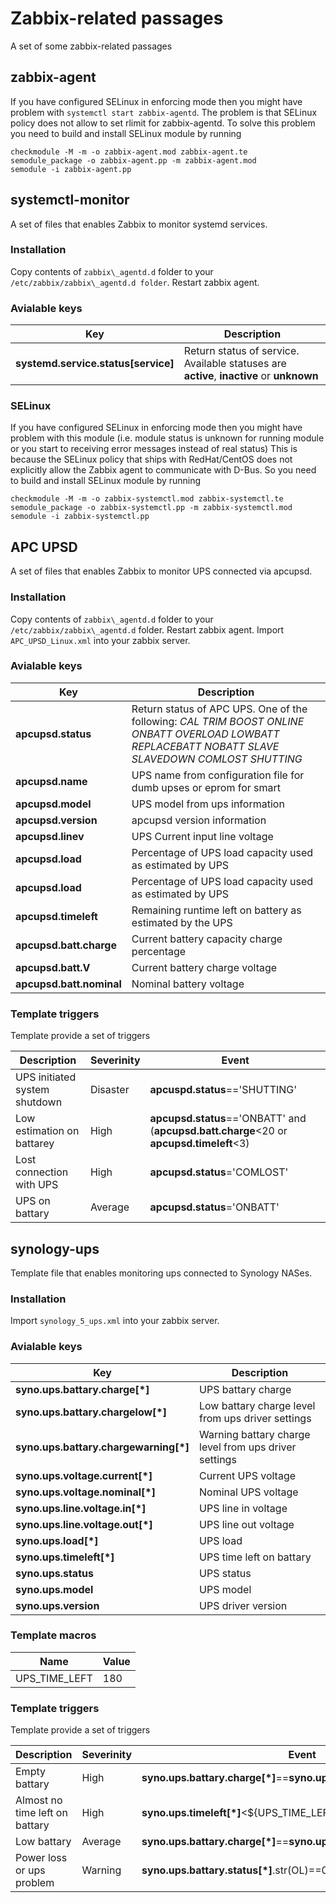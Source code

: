 # Zabbix-related passages

A set of some zabbix-related passages

## zabbix-agent
If you have configured SELinux in enforcing mode then you might have problem with ```systemctl start zabbix-agentd```. The problem is that SELinux policy does not allow to set rlimit
for zabbix-agentd. To solve this problem you need to build and install SELinux module by running
```
checkmodule -M -m -o zabbix-agent.mod zabbix-agent.te
semodule_package -o zabbix-agent.pp -m zabbix-agent.mod
semodule -i zabbix-agent.pp
```
## systemctl-monitor
A set of files that enables Zabbix to monitor systemd services. 

### Installation
Copy contents of ```zabbix\_agentd.d``` folder to your ```/etc/zabbix/zabbix\_agentd.d folder```. Restart zabbix agent.

### Avialable keys
| Key | Description |
| ------------------------------ | ----------- |
| **systemd.service.status[service]** | Return status of service. Available statuses are __active__, __inactive__ or __unknown__ |

### SELinux
If you have configured SELinux in enforcing mode then you might have problem with this module (i.e. module status is unknown for running module or you start to receiving error messages instead of real status)
This is because the SELinux policy that ships with RedHat/CentOS does not explicitly allow the Zabbix agent to communicate with D-Bus. 
So you need to build and install SELinux module by running 
```
checkmodule -M -m -o zabbix-systemctl.mod zabbix-systemctl.te
semodule_package -o zabbix-systemctl.pp -m zabbix-systemctl.mod
semodule -i zabbix-systemctl.pp
```

## APC UPSD
A set of files that enables Zabbix to monitor UPS connected via apcupsd.

### Installation
Copy contents of ```zabbix\_agentd.d``` folder to your ```/etc/zabbix/zabbix\_agentd.d``` folder. Restart zabbix agent.
Import ```APC_UPSD_Linux.xml``` into your zabbix server.

### Avialable keys
| Key | Description |
| ----------- | ------------------------------ |
| **apcupsd.status** | Return status of APC UPS. One of the following: _CAL_ _TRIM_ _BOOST_ _ONLINE_ _ONBATT_ _OVERLOAD_ _LOWBATT_ _REPLACEBATT_ _NOBATT_ _SLAVE_ _SLAVEDOWN_ _COMLOST_ _SHUTTING_ |
| **apcupsd.name** | UPS name from configuration file for dumb upses or eprom for smart |
| **apcupsd.model** | UPS model from ups information |
| **apcupsd.version** | apcupsd version information |
| **apcupsd.linev** | UPS Current input line voltage |
| **apcupsd.load** | Percentage of UPS load capacity used as estimated by UPS |
| **apcupsd.load** | Percentage of UPS load capacity used as estimated by UPS |
| **apcupsd.timeleft** | Remaining runtime left on battery as estimated by the UPS |
| **apcupsd.batt.charge** | Current battery capacity charge percentage |
| **apcupsd.batt.V** | Current battery charge voltage |
| **apcupsd.batt.nominal** | Nominal battery voltage |

### Template triggers
Template provide a set of triggers

| Description | Severinity | Event |
| ------------------------------ | ----------- | ------------------------------ |
| UPS initiated system shutdown | Disaster | **apcuspd.status**=='SHUTTING' |
| Low estimation on battarey | High | **apcupsd.status**=='ONBATT' and (**apcupsd.batt.charge**<20 or **apcupsd.timeleft**<3) |
| Lost connection with UPS | High | **apcupsd.status**='COMLOST' |
| UPS on battary | Average | **apcupsd.status**='ONBATT' |


## synology-ups
Template file that enables monitoring ups connected to Synology NASes. 

### Installation
Import ```synology_5_ups.xml``` into your zabbix server.

### Avialable keys
| Key | Description |
| ----------- | ------------------------------ |
| **syno.ups.battary.charge[*]** | UPS battary charge  |
| **syno.ups.battary.chargelow[*]** | Low battary charge level from ups driver settings  |
| **syno.ups.battary.chargewarning[*]** | Warning battary charge level from ups driver settings  |
| **syno.ups.voltage.current[*]** | Current UPS voltage  |
| **syno.ups.voltage.nominal[*]** | Nominal UPS voltage  |
| **syno.ups.line.voltage.in[*]** | UPS line in voltage  |
| **syno.ups.line.voltage.out[*]** | UPS line out voltage  |
| **syno.ups.load[*]** | UPS load  |
| **syno.ups.timeleft[*]** | UPS time left on battary |
| **syno.ups.status** | UPS status |
| **syno.ups.model** | UPS model |
| **syno.ups.version** | UPS driver version |

### Template macros
| Name | Value |
| ----------- | ------------------------------ |
| UPS_TIME_LEFT | 180 |
### Template triggers
Template provide a set of triggers

| Description | Severinity | Event |
| ------------------------------ | ----------- | ------------------------------ |
| Empty battary | High | **syno.ups.battary.charge[*]**==**syno.ups.battary.chargelow[*]** |
| Almost no time left on battary | High | **syno.ups.timeleft[*]**<${UPS_TIME_LEFT} |
| Low battary | Average | **syno.ups.battary.charge[*]**==**syno.ups.battary.chargewarning[*]** |
| Power loss or ups problem | Warning | **syno.ups.battary.status[*]**.str(OL)==0 |

